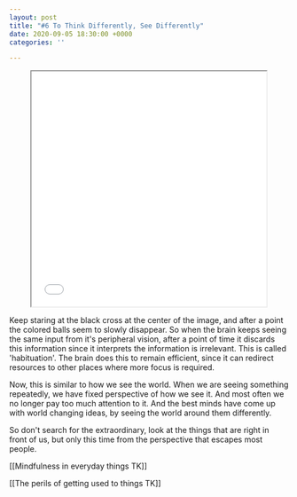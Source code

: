 ```yaml
---
layout: post
title: "#6 To Think Differently, See Differently"
date: 2020-09-05 18:30:00 +0000
categories: ''

---
```

<center><iframe src="[https://upload.wikimedia.org/wikipedia/commons/6/6e/Lilac-Chaser.gif](https://upload.wikimedia.org/wikipedia/commons/6/6e/Lilac-Chaser.gif "https://upload.wikimedia.org/wikipedia/commons/6/6e/Lilac-Chaser.gif")" height=424 width=424 ></iframe></center>

Keep staring at the black cross at the center of the image, and after a point the colored balls seem to slowly disappear. So when the brain keeps seeing the same input from it's peripheral vision, after a point of time it discards this information since it interprets the information is irrelevant. This is called 'habituation'. The brain does this to remain efficient, since it can redirect resources to other places where more focus is required. 

Now, this is similar to how we see the world. When we are seeing something repeatedly, we have fixed perspective of how we see it. And most often we no longer pay too much attention to it. And the best minds have come up with world changing ideas, by seeing the world around them differently.

So don't search for the extraordinary, look at the things that are right in front of us, but only this time from the perspective that escapes most people.

\[\[Mindfulness in everyday things TK\]\]

\[\[The perils of getting used to things TK\]\]